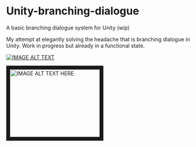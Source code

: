 # Unity-branching-dialogue
A basic branching dialogue system for Unity (wip)

My attempt at elegantly solving the headache that is branching dialogue in Unity. Work in progress but already in a functional state. 

[![IMAGE ALT TEXT](http://img.youtube.com/vi/jMAN-cNCyBQ/0.jpg)](http://www.youtube.com/watch?v=jMAN-cNCyBQ "Demo")

<a href="http://www.youtube.com/watch?feature=player_embedded&v=jMAN-cNCyBQ
" target="_blank"><img src="http://img.youtube.com/vi/jMAN-cNCyBQ/0.jpg" 
alt="IMAGE ALT TEXT HERE" width="240" height="180" border="10" /></a>
